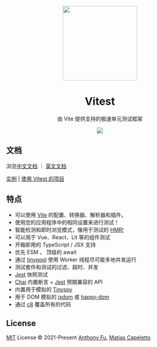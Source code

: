 <p align="center">
<img src="https://user-images.githubusercontent.com/11247099/145112184-a9ff6727-661c-439d-9ada-963124a281f7.png" height="200">
</p>

<h1 align="center">
Vitest
</h1>
<p align="center">
由 Vite 提供支持的极速单元测试框架
</p>
<p align="center">
  <a href="https://www.npmjs.com/package/vitest"><img src="https://img.shields.io/npm/v/vitest?color=a1b858&label="></a>
</p>

## 文档

浏览<a href="https://cn-vitest.netlify.app">中文文档</a> ｜ <a href="https://vitest.dev">英文文档</a>

<a href="https://cn-vitest.netlify.app/guide/#实例">实例</a> | <a href="https://cn-vitest.netlify.app/guide/#使用-vitest-的项目">使用 Vitest 的项目</a>

## 特点

- 可以使用 [Vite](https://cn.vitejs.dev) 的配置、转换器、解析器和插件。
- 使用您的应用程序中的相同设置来进行测试！
- 智能检测和即时浏览模式，像用于测试的 [HMR!](https://twitter.com/antfu7/status/1468233216939245579)
- 可以用于 Vue、React、Lit 等的组件测试
- 开箱即用的 TypeScript / JSX 支持
- 优先 ESM ， 顶级的 await
- 通过 [tinypool](https://github.com/tinylibs/tinypool) 使用 Worker 线程尽可能多地并发运行
- 测试套件和测试的过滤、超时、并发
- [Jest](https://jestjs.io/zh-Hans/docs/snapshot-testing) 快照测试
- [Chai](https://www.chaijs.com) 内置断言 + [Jest](https://jestjs.io/zh-Hans/docs/expect) 预期兼容的 API
- 内置用于模拟的 [Tinyspy](https://github.com/tinylibs/tinyspy)
- 用于 DOM 模拟的 [jsdom](https://github.com/jsdom/jsdom) 或 [happy-dom](https://github.com/capricorn86/happy-dom)
- 通过 [c8](https://github.com/bcoe/c8) 覆盖所有的代码

## License

[MIT](https://github.com/xiaoxunyao/cn.vitest.dev/blob/master/LICENSE) License © 2021-Present [Anthony Fu](https://github.com/antfu), [Matias Capeletto](https://github.com/patak-dev)
